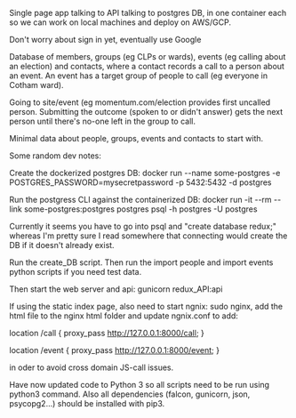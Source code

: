 Single page app talking to API talking to postgres DB, in one container each so we can work on local machines and deploy on AWS/GCP.

Don't worry about sign in yet, eventually use Google

Database of members, groups (eg CLPs or wards), events (eg calling about an election) and contacts, where a contact records a call to a person about an event. An event has a target group of people to call (eg everyone in Cotham ward).

Going to site/event (eg momentum.com/election provides first uncalled person. Submitting the outcome (spoken to or didn't answer) gets the next person until there's no-one left in the group to call.

Minimal data about people, groups, events and contacts to start with.

Some random dev notes:

Create the dockerized postgres DB:
docker run --name some-postgres -e POSTGRES_PASSWORD=mysecretpassword -p 5432:5432 -d postgres

Run the postgress CLI against the containerized DB:
docker run -it --rm --link some-postgres:postgres postgres psql -h postgres -U postgres

Currently it seems you have to go into psql and "create database redux;" whereas I'm pretty sure I read somewhere that connecting would create the DB if it doesn't already exist.

Run the create_DB script. Then run the import people and import events python scripts if you need test data.

Then start the web server and api:
gunicorn redux_API:api

If using the static index page, also need to start ngnix:
sudo nginx, add the html file to the nginx html folder and update ngnix.conf to add:

location /call {
    proxy_pass http://127.0.0.1:8000/call;
}

location /event {
    proxy_pass http://127.0.0.1:8000/event;
}

in oder to avoid cross domain JS-call issues.

Have now updated code to Python 3 so all scripts need to be run using python3 command. Also all dependencies (falcon, gunicorn, json, psycopg2...) should be installed with pip3.
